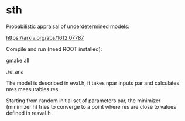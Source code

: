 # sth
Probabilistic appraisal of underdetermined models:

https://arxiv.org/abs/1612.07787

Compile and run (need ROOT installed):

gmake all

./d_ana

The model is described in eval.h, it takes npar inputs par
and calculates nres measurables res.

Starting from random initial set of parameters par, the minimizer
(minimizer.h) tries to converge to a point where res are close
to values defined in resval.h .
